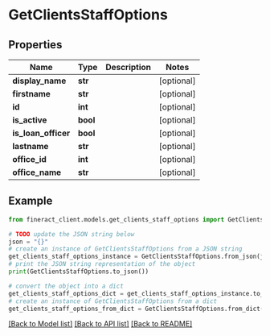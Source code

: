 # GetClientsStaffOptions


## Properties

Name | Type | Description | Notes
------------ | ------------- | ------------- | -------------
**display_name** | **str** |  | [optional] 
**firstname** | **str** |  | [optional] 
**id** | **int** |  | [optional] 
**is_active** | **bool** |  | [optional] 
**is_loan_officer** | **bool** |  | [optional] 
**lastname** | **str** |  | [optional] 
**office_id** | **int** |  | [optional] 
**office_name** | **str** |  | [optional] 

## Example

```python
from fineract_client.models.get_clients_staff_options import GetClientsStaffOptions

# TODO update the JSON string below
json = "{}"
# create an instance of GetClientsStaffOptions from a JSON string
get_clients_staff_options_instance = GetClientsStaffOptions.from_json(json)
# print the JSON string representation of the object
print(GetClientsStaffOptions.to_json())

# convert the object into a dict
get_clients_staff_options_dict = get_clients_staff_options_instance.to_dict()
# create an instance of GetClientsStaffOptions from a dict
get_clients_staff_options_from_dict = GetClientsStaffOptions.from_dict(get_clients_staff_options_dict)
```
[[Back to Model list]](../README.md#documentation-for-models) [[Back to API list]](../README.md#documentation-for-api-endpoints) [[Back to README]](../README.md)


